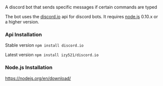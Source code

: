 A discord bot that sends specific messages if certain commands are typed

The bot uses the [discord.io](https://izy521.gitbooks.io/discord-io/content/) api for discord bots. It requires [node.js](https://github.com/nodejs) 0.10.x or a higher version.

### Api Installation
Stable version ```npm install discord.io```

Latest version ```npm install izy521/discord.io```

### Node.js Installation
https://nodejs.org/en/download/
